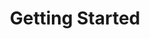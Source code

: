 ---
title: Getting Started
home: home
heroImage: /assets/logo.png
heroHeight: 100
heroText: TradingHours API Docs

actions:
  - text: Get Started
    link: /3.x/introduction.html
    type: primary
  - text: Contact Sales
    link: https://www.tradinghours.com/data
    type: secondary

features:
  - title: Accuracy & Reliability
    details: High-quality data, trusted by institutional investors.
  - title: Flexible Data Delivery
    details: Data is available through JSON API and in CSV and Excel format.
  - title: Global Market Coverage
    details: All global markets and financial centers are supported.

footer: © 2016 - 2024 TradingHours.com, LLC. All rights reserved.
---